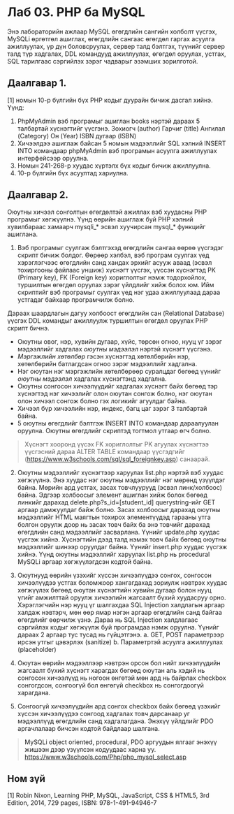 # Лаб 03. PHP ба MySQL
Энэ лабораторийн ажлаар MySQL өгөгдлийн сангийн холболт үүсгэх, MySQLi өргөтгөл ашиглах, өгөгдлийн сангаас өгөгдөл гаргах асуулга ажиллуулах, үр дүн боловсруулах, сервер талд бэлтгэх, түүнийг сервер талд түр хадгалах, DDL командууд ажиллуулах, өгөгдөл оруулах, устгах, SQL тарилгаас сэргийлэх зэрэг чадварыг эзэмших зорилготой.

## Даалгавар 1.	
[1] номын 10-р бүлгийн бүх PHP кодыг дуурайн бичиж дасгал хийнэ. Үүнд:
1.	PhpMyAdmin вэб програмыг ашиглан books нэртэй дараах 5 талбартай хүснэгтийг үүсгэнэ.
Зохиогч (author)
Гарчиг (title)
Ангилал (Category)
Он (Year)
ISBN дугаар (ISBN)
2.	Хичээлдээ ашиглаж байсан 5 номын мэдээллийг SQL хэлний INSERT INTO командаар phpMyAdmin вэб програмын асуулга ажиллуулах интерфейсээр оруулна. 
3.	Номын 241-268-р хуудас хүртэлх бүх кодыг бичиж ажиллуулна.
4.	10-р бүлгийн бүх асуултад хариулна.

## Даалгавар 2.	
Оюутны хичээл сонголтын өгөгдөлтэй ажиллах вэб хуудасны PHP програмыг хөгжүүлнэ. Үүнд өөрийн ашиглаж буй PHP хэлний хувилбараас хамаарч mysqli_* эсвэл хуучирсан mysql_* функцийг ашиглана.

1.	Вэб програмыг суулгаж бэлтгэхэд өгөгдлийн сангаа өөрөө үүсгэдэг скрипт бичиж болдог. Өөрөөр хэлбэл, вэб програм суулгах үед хэрэглэгчээс өгөгдлийн санд хандах эрхийг асууж аваад (эсвэл тохиргооны файлаас уншиж) хүснэгт үүсгэх, үүссэн хүснэгтэд PK (Primary key), FK (Foreign key) хориглолтыг нэмж тодорхойлох, туршилтын өгөгдөл оруулах зэрэг үйлдлийг хийж болох юм. Ийм скриптийг вэб програмыг суулгах үед нэг удаа ажиллуулаад дараа устгадаг байхаар програмчилж болно.

Дараах шаардлагын дагуу холбоост өгөгдлийн сан (Relational Database) үүсгэх DDL командыг ажиллуулж туршилтын өгөгдөл оруулах PHP скрипт бичнэ.
* Оюутны овог, нэр, хувийн дугаар, хүйс, төрсөн огноо, нууц үг зэрэг мэдээллийг хадгалах *оюутны мэдээлэл* нэртэй хүснэгт үүсгэнэ. 
* *Мэргэжлийн хөтөлбөр* гэсэн хүснэгтэд хөтөлбөрийн нэр, хөтөлбөрийн батлагдсан огноо зэрэг мэдээллийг хадгална. 
* Нэг оюутан нэг мэргэжлийн хөтөлбөрөөр суралцдаг бөгөөд үүнийг *оюутны мэдээлэл* хадгалах хүснэгтэнд хадгална. 
* Оюутны сонгосон хичээлүүдийг хадгалах хүснэгт байх бөгөөд тэр хүснэгтэд нэг хичээлийг олон оюутан сонгож болно, нэг оюутан олон хичээл сонгож болно гэх логикийг агуулдаг байна. 
* Хичээл бүр хичээлийн нэр, индекс, багц цаг зэрэг 3 талбартай байна.  
* 5 оюутны өгөгдлийг бэлтгэж INSERT INTO командаар дараалуулан оруулна. Оюутны өгөгдлийг скриптэд тогтмол утгаар өгч болно.
> Хүснэгт хооронд үүсэх FK хориглолтыг PK агуулах хүснэгтээ үүсгэсний дараа ALTER TABLE командаар үүсгэдгийг (https://www.w3schools.com/sql/sql_foreignkey.asp) санаарай.

2.	Оюутны мэдээллийг хүснэгтээр харуулах list.php нэртэй вэб хуудас хөгжүүлнэ. Энэ хуудас нэг оюутны мэдээллийг нэг мөрөнд үзүүлдэг байна. Мөрийн ард устгах, засах товчлуурууд (эсвэл линк/холбоос) байна. Эдгээр холбоосыг <a> элемент ашиглан хийж болох бөгөөд линкийг дарахад delete.php?s_id=[student_id] querystring-ийг GET аргаар дамжуулдаг байж болно. Засах холбоосыг дарахад оюутны мэдээллийг HTML маягтын тохирох элементүүдэд гарааны утга болгон оруулж доор нь засах товч байх ба энэ товчийг дарахад өгөгдлийн санд мэдээллийг засварлана. Үүнийг update.php хуудас үүсгэж хийнэ. Хүснэгтийн дээд талд нэмэх товч байх бөгөөд оюутны мэдээллийг шинээр оруулдаг байна. Үүнийг insert.php хуудас үүсгэж хийнэ. Үүнд оюутны мэдээллийг харуулах list.php нь procedural MySQLi аргаар хөгжүүлэгдсэн кодтой байна.

3. Оюутнууд өөрийн үзэхийг хүссэн хичээлүүдээ сонгох, сонгосон хичээлүүдээ устгах боломжоор хангагдахад зориулж нэвтрэх хуудас хөгжүүлэх бөгөөд оюутан хүснэгтийн хувийн дугаар болон нууц үгийг амжилттай оруулж хичээлийн жагсаалт бүхий хуудасруу орно. Хэрэглэгчийн нэр нууц үг шалгахдаа SQL Injection халдлагын аргаар халдаж нэвтэрч, мөн өөр ямар нэгэн аргаар өгөгдлийн санд байгаа өгөгдлийг өөрчилж үзнэ. Дараа нь SQL Injection халдлагаас сэргийлэх кодыг хөгжүүлж буй програмдаа нэмж оруулна. Үүнийг дараах 2 аргаар тус тусад нь гүйцэтгэнэ.
a.	GET, POST параметрээр ирсэн утгыг цэвэрлэх (sanitize)
b.	Параметртэй асуулга ажиллуулах (placeholder)

4.	Оюутан өөрийн мэдээллээр нэвтрэн орсон бол нийт хичээлүүдийн жагсаалт бүхий хүснэгт харагдах бөгөөд оюутан аль хэдий нь сонгосон хичээлүүд нь ногоон өнгөтэй мөн ард нь байрлах checkbox сонгогдсон, сонгоогүй бол өнгөгүй checkbox нь сонгогдоогүй харагдана.

5. Сонгоогүй хичээлүүдийн ард сонгох checkbox байх бөгөөд үзэхийг хүссэн хичээлүүдээ сонгоод хадгалах товч дарсанаар уг мэдээллүүд өгөгдлийн санд хадгалагдана. Энэхүү үйлдлийг PDO аргачлалаар бичсэн кодтой байдлаар шалгана.

> MySQLi object oriented, procedural, PDO аргуудын ялгааг энэхүү жишээн дээр үзүүлсэн кодуудаас харна уу. https://www.w3schools.com/Php/php_mysql_select.asp

## Ном зүй
[1] Robin Nixon, Learning PHP, MySQL, JavaScript, CSS & HTML5, 3rd Edition, 2014, 729 pages, ISBN: 978-1-491-94946-7

